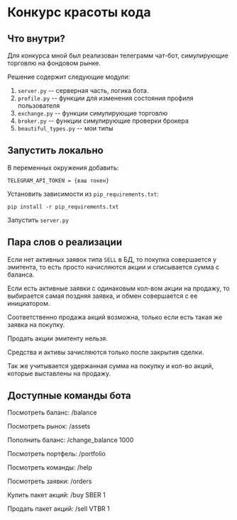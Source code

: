 # Конкурс красоты кода

## Что внутри?

Для конкурса мной был реализован телеграмм чат-бот, симулирующие торговлю на фондовом рынке.


Решение содержит следующие модули:  

1. ```server.py``` -- серверная часть, логика бота.
2. ```profile.py``` -- функции для изменения состояния профиля пользователя
3. ```exchange.py``` -- функции симулирующие торговлю
4. ```broker.py``` --  функции симулирующие проверки брокера
5. ```beautiful_types.py``` -- мои типы

## Запустить локально

В переменных окружения добавить:

```TELEGRAM_API_TOKEN = {ваш токен}```

Установить зависимости из ```pip_requirements.txt```:

```pip install -r pip_requirements.txt```

Запустить ```server.py```

## Пара слов о реализации

Если нет активных заявок типа ```SELL``` в БД, то покупка совершается у эмитента, 
то есть просто начисляются акции и списывается сумма с баланса.

Если есть активные заявки с одинаковым кол-вом акции на продажу,
то выбирается самая поздняя заявка, и обмен совершается с ее инициатором.

Соответственно продажа акций возможна, только если есть такая же заявка на покупку.

Продать акции эмитенту нельзя.

Средства и активы зачисляются только после закрытия сделки.

Так же учитывается удержанная сумма на покупку и кол-во акций, которые выставлены на продажу.

## Доступные команды бота

Посмотреть баланс: /balance

Посмотреть рынок: /assets

Пополнить баланс: /change_balance 1000

Посмотреть портфель: /portfolio

Посмотреть команды:  /help

Посмотреть заявки: /orders

Купить пакет акций: /buy SBER 1

Продать пакет акций: /sell VTBR 1




